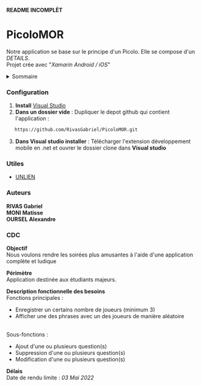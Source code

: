 **README INCOMPLÈT**

# PicoloMOR
 
Notre application se base sur le principe d'un Picolo.
Elle se compose d'un _DETAILS_. <br>
Projet crée avec "_Xamarin Android / iOS_"

<details closed>
  <summary>Sommaire</summary>
  <ul>
    <li><a href="#configuration">Configuration</a></li>
    <li><a href="#utiles">Utiles</a></li>
    <li><a href="#auteurs">Auteurs</a></li>
    <li><a href="#cdc">Cahier des charges</a></li>
  </ul>
</details>


### Configuration

1) **Install** [Visual Studio](https://visualstudio.microsoft.com/fr/vs/older-downloads/)
2) **Dans un dossier vide** : Dupliquer le depot github qui contient l'application :
```sh
   https://github.com/RivasGabriel/PicoloMOR.git
   ```
3) **Dans Visual studio installer** : Télécharger l'extension développement mobile en .net et ouvrer le dossier clone dans **Visual studio**



### Utiles

  - [UNLIEN]()
 
 
### Auteurs

**RIVAS Gabriel** <br>
**MONI Matisse** <br>
**OURSEL Alexandre** <br>


### CDC

**Objectif** <br>
Nous voulons rendre les soirées plus amusantes à l'aide d'une application complète et ludique

**Périmètre** <br>
Application destinée aux étudiants majeurs.

**Description fonctionnelle des besoins** <br>
Fonctions principales : <br>
- Enregistrer un certains nombre de joueurs (minimum 3) <br>
- Afficher une des phrases avec un des joueurs de manière aléatoire <br><br>

Sous-fonctions : <br>
- Ajout d'une ou plusieurs question(s) <br>
- Suppression d'une ou plusieurs question(s) <br>
- Modification d'une ou plusieurs question(s) <br>

**Délais** <br>
Date de rendu limite : _03 Mai 2022_

